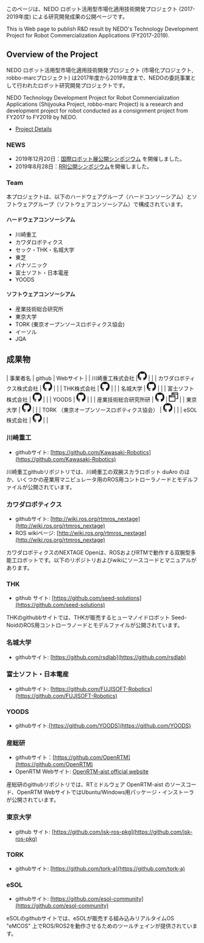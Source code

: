 このページは、NEDO ロボット活用型市場化適用技術開発プロジェクト (2017-2019年度) による研究開発成果の公開ページです。

This is Web page to publish R&D result by NEDO's Technology Development Project for Robot Commercialization Applications (FY2017-2019).

## Overview of the Project

NEDO ロボット活用型市場化適用技術開発プロジェクト (市場化プロジェクト, robbo-marcプロジェクト) は2017年度から2019年度まで、NEDOの委託事業として行われたロボット研究開発プロジェクトです。

NEDO Technology Development Project for Robot Commercialization Applications (Shijyouka Project, robbo-marc Project) is a research and development project for robot conducted as a consignment project from FY2017 to FY2019 by NEDO. 

- [Project Details](./project_overview.html)

### NEWS

- 2019年12月20日：[国際ロボット展公開シンポジウム](https://robo-marc.github.io/irex_symposium) を開催しました。
- 2019年8月28日：[RRI公開シンポジウム](rri_symposium)を開催しました。

### Team

本プロジェクトは、以下のハードウェアグループ（ハードコンソーシアム）とソフトウェアグループ（ソフトウェアコンソーシアム）で構成されています。

#### ハードウェアコンソーシアム

- 川崎重工
- カワダロボティクス
- セック・THK・名城大学
- 東芝
- パナソニック
- 富士ソフト・日本電産
- YOODS

#### ソフトウェアコンソーシアム

- 産業技術総合研究所
- 東京大学
- TORK (東京オープンソースロボティクス協会)
- イーソル
- JQA

## 成果物

| 事業者名 | github | Webサイト |
| 川崎重工株式会社 |[<img src="figs/github.png" width="24"/>](https://github.com/Kawasaki-Robotics) | |
| カワダロボティクス株式会社 | [<img src="figs/github.png" width="24"/>](http://wiki.ros.org/rtmros_nextage) | |
| THK株式会社 | [<img src="figs/github.png" width="24"/>](https://github.com/seed-solutions) | |
| 名城大学 | [<img src="figs/github.png" width="24"/>](https://github.com/rsdlab) | |
| 富士ソフト株式会社 | [<img src="figs/github.png" width="24"/>](https://github.com/FUJISOFT-Robotics) | |
| YOODS | [<img src="figs/github.png" width="24"/>](https://github.com/YOODS) | |
| 産業技術総合研究所研 | [<img src="figs/github.png" width="24"/>](https://github.com/OpenRTM<) | [<img src="figs/webpage.png" width="24"/>](https://openrtm.org) |
| 東京大学 | [<img src="figs/github.png" width="24"/>](https://github.com/jsk-ros-pkg) | |
| TORK （東京オープンソースロボティクス協会） | [<img src="figs/github.png" width="24"/>](https://github.com/tork-a) | |
| eSOL株式会社 | [<img src="figs/github.png" width="24"/>](https://github.com/esol-community) | |


### 川崎重工

- githubサイト: [https://github.com/Kawasaki-Robotics](https://github.com/Kawasaki-Robotics)

川崎重工githubリポジトリでは、川崎重工の双腕スカラロボット duAro のほか、いくつかの産業用マニピュレータ用のROS用コントローラノードとモデルファイルが公開されています。

### カワダロボティクス

- githubサイト: [http://wiki.ros.org/rtmros_nextage](http://wiki.ros.org/rtmros_nextage)
- ROS wikiページ: [http://wiki.ros.org/rtmros_nextage](http://wiki.ros.org/rtmros_nextage)

カワダロボティクスのNEXTAGE Openは、ROSおよびRTMで動作する双腕型多能工ロボットです。以下のリポジトリおよびwikiにソースコードとマニュアルがあります。

### THK

- github サイト: [https://github.com/seed-solutions](https://github.com/seed-solutions)

THKのgithubbサイトでは、THKが販売するヒューマノイドロボット Seed-NoidのROS用コントローラノードとモデルファイルが公開されています。

### 名城大学

- githubサイト: [https://github.com/rsdlab](https://github.com/rsdlab)

### 富士ソフト・日本電産

- githubサイト: [https://github.com/FUJISOFT-Robotics](https://github.com/FUJISOFT-Robotics)

### YOODS

- githubサイト:[https://github.com/YOODS](https://github.com/YOODS)

### 産総研

- githubサイト：[https://github.com/OpenRTM](https://github.com/OpenRTM)
- OpenRTM Webサイト: [OpenRTM-aist official website](https://openrtm.org)

産総研のgithubリポジトリでは、RTミドルウェア OpenRTM-aist のソースコード、OpenRTM WebサイトではUbuntu/Windows用パッケージ・インストーラが公開されています。

### 東京大学

- github サイト: [https://github.com/jsk-ros-pkg](https://github.com/jsk-ros-pkg)

### TORK

- githubサイト: [https://github.com/tork-a](https://github.com/tork-a)

### eSOL

- githubサイト: [https://github.com/esol-community](https://github.com/esol-community)

eSOLのgithubサイトでは、eSOLが販売する組み込みリアルタイムOS "eMCOS" 上でROS/ROS2を動作させるためのツールチェインが提供されています。

